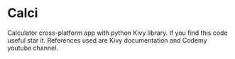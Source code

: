 # Calci
Calculator cross-platform app with python Kivy library.
If you find this code useful star it.
References used are Kivy documentation and Codemy youtube channel.
